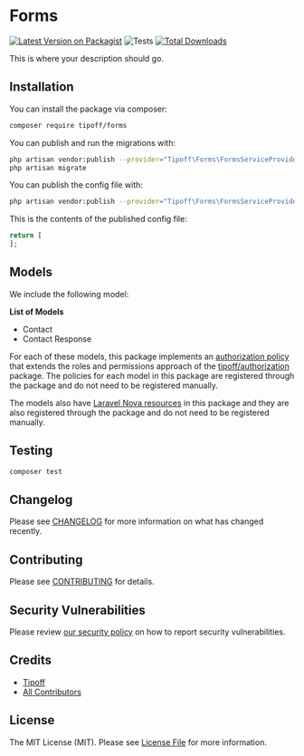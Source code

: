 # Forms

[![Latest Version on Packagist](https://img.shields.io/packagist/v/tipoff/forms.svg?style=flat-square)](https://packagist.org/packages/tipoff/forms)
![Tests](https://github.com/tipoff/forms/workflows/Tests/badge.svg)
[![Total Downloads](https://img.shields.io/packagist/dt/tipoff/forms.svg?style=flat-square)](https://packagist.org/packages/tipoff/forms)

This is where your description should go.

## Installation

You can install the package via composer:

```bash
composer require tipoff/forms
```

You can publish and run the migrations with:

```bash
php artisan vendor:publish --provider="Tipoff\Forms\FormsServiceProvider" --tag="migrations"
php artisan migrate
```

You can publish the config file with:
```bash
php artisan vendor:publish --provider="Tipoff\Forms\FormsServiceProvider" --tag="config"
```

This is the contents of the published config file:

```php
return [
];
```

## Models

We include the following model:

**List of Models**

- Contact
- Contact Response

For each of these models, this package implements an [authorization policy](https://laravel.com/docs/8.x/authorization) that extends the roles and permissions approach of the [tipoff/authorization](https://github.com/tipoff/authorization) package. The policies for each model in this package are registered through the package and do not need to be registered manually.

The models also have [Laravel Nova resources](https://nova.laravel.com/docs/3.0/resources/) in this package and they are also registered through the package and do not need to be registered manually.


## Testing

```bash
composer test
```

## Changelog

Please see [CHANGELOG](CHANGELOG.md) for more information on what has changed recently.

## Contributing

Please see [CONTRIBUTING](.github/CONTRIBUTING.md) for details.

## Security Vulnerabilities

Please review [our security policy](../../security/policy) on how to report security vulnerabilities.

## Credits

- [Tipoff](https://github.com/tipoff)
- [All Contributors](../../contributors)

## License

The MIT License (MIT). Please see [License File](LICENSE.md) for more information.
